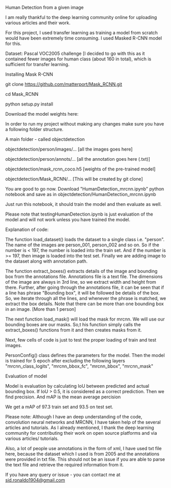 Human Detection from a given image

I am really thankful to the deep learning community online for uploading various articles and their work.

For this project, I used transfer learning as training a model from scratch would have been extremely time consuming. I used Masked R-CNN model for this.

Dataset: Pascal VOC2005 challenge [I decided to go with this as it contained fewer images for human class (about 160 in total), which is sufficient for transfer learning. 

Installing Mask R-CNN

git clone https://github.com/matterport/Mask_RCNN.git

cd Mask_RCNN

python setup.py install

Download the model weights here: 


In order to run my project without making any changes make sure you have a following folder structure.

A main folder - called objectdetection

objectdetection/person/images/... [all the images goes here]

objectdetection/person/annots/... [all the annotation goes here (.txt)]

objectdetection/mask_rcnn_coco.h5  [weights of the pre-trained model]

objectdetection/Mask_RCNN/... [This will be created by git clone]

You are good to go now. Download "HumanDetection_mrcnn.ipynb" python notebook and save as in objectdetection/HumanDetection_mrcnn.ipynb 

Just run this notebook, it should train the model and then evaluate as well.


Please note that testingHumanDetection.ipynb is just evaluation of the model and will not work unless you have trained the model.

Explanation of code:

The function load_dataset() loads the dataset to a single class i.e. "person". The name of the images are person_001, person_002 and so on. So if the number is < 197, the number is loaded into the train set. And if the number is >= 197, then image is loaded into the test set. Finally we are adding image to the dataset along with annotation path.

The function extract_boxes() extracts details of the image and bounding box from the annotations file. Annotations file is a text file. The dimensions of the image are always in 3rd line, so we extract width and height from there. Further, after going through the annotations file, it can be seen that if a line has phrase "Bounding box", it will be followed be details of the box. So, we iterate through all the lines, and whenever the phrase is matched, we extract the box details. Note that there can be more than one bounding box in an image. [More than 1 person]

The next function load_mask() will load the mask for mrcnn. We will use our bounding boxes are our masks. So,t his function simply calls the extract_boxes() functions from it and then creates masks from it.

Next, few cells of code is just to test the proper loading of train and test images.

PersonConfig() class defines the parameters for the model. Then the model is trained for 5 epoch after excluding the following layers "mrcnn_class_logits", "mrcnn_bbox_fc",  "mrcnn_bbox", "mrcnn_mask"

Evaluation of model

Model is evaluation by calculating IoU between predicted and actual bounding box. If IoU > 0.5, it is considered as a correct prediction. Then we find precision. And mAP is the mean average percision 

We get a mAP of 97.3 train set and 93.5 on test set.

Please note: Although I have an deep understanding of the code, convolution neural networks and MRCNN, I have taken help of the several articles and tutorials. As I already mentioned, I thank the deep learning community for contributing their work on open source platforms and via various articles/ tutorials. 

Also, a lot of people use annotations in the form of xml, I have used txt file here, because the dataset which I used is from 2005 and the annotations were provided in txt file. This should not be an issue if you are able to parse the text file and retrieve the required information from it.


If you have any query or issue - you can contact me at sid.ronaldo1904@gmail.com
